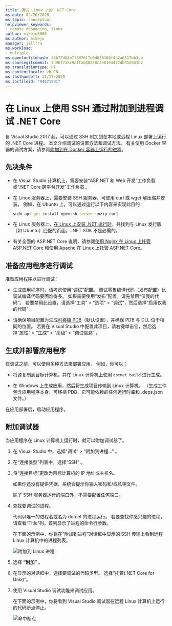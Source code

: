 ```yaml
---
title: 调试 Linux 上的 .NET Core
ms.date: 02/26/2020
ms.topic: conceptual
helpviewer_keywords:
- remote debugging, linux
author: mikejo5000
ms.author: mikejo
manager: jillfra
ms.workload:
- multiple
ms.openlocfilehash: 39b77d68e7f8876f7e0d038166f4b2a6517bb3cb
ms.sourcegitcommit: 3d96f7a8c9affab40358c3e81e3472db31d841b2
ms.translationtype: HT
ms.contentlocale: zh-CN
ms.lasthandoff: 11/17/2020
ms.locfileid: "94671501"
---
```

# <a name="debug-net-core-on-linux-using-ssh-by-attaching-to-a-process"></a>在 Linux 上使用 SSH 通过附加到进程调试 .NET Core

自 Visual Studio 2017 起，可以通过 SSH 附加到在本地或远程 Linux 部署上运行的 .NET Core 进程。 本文介绍调试的设置方法和调试方法。 有关使用 Docker 容器的调试方案，请参阅[附加到在 Docker 容器上运行的进程](../debugger/attach-to-process-running-in-docker-container.md)。

## <a name="prerequisites"></a>先决条件

- 在 Visual Studio 计算机上，需要安装“ASP.NET 和 Web 开发”工作负载或“.NET Core 跨平台开发”工作负载 。

- 在 Linux 服务器上，需要安装 SSH 服务器，可使用 curl 或 wget 解压缩并安装。 例如，在 Ubuntu 上，可以通过运行以下内容来实现此目的：

  ``` cmd
  sudo apt-get install openssh-server unzip curl
  ```

- 在 Linux 服务器上，[在 Linux 上安装 .NET 运行时](/dotnet/core/install/linux)，并找到与 Linux 发行版（如 Ubuntu）匹配的页面。 .NET SDK 不是必需的。

- 有关全面的 ASP.NET Core 说明，请参阅[使用 Nginx 在 Linux 上托管 ASP.NET Core](/aspnet/core/host-and-deploy/linux-nginx) 和[使用 Apache 在 Linux 上托管 ASP.NET Core](/aspnet/core/host-and-deploy/linux-apache)。

## <a name="prepare-your-application-for-debugging"></a>准备应用程序进行调试

准备应用程序以进行调试：

- 生成应用程序时，请考虑使用“调试”配置。 调试零售编译代码（发布配置）比调试编译代码要困难得多。 如果需要使用“发布”配置，请先禁用“仅我的代码”。 若要禁用此设置，请选择“工具” > “选项” > “调试”，然后选择“启用仅我的代码”   。

- 请确保项目配置为生成[可移植 PDB](https://github.com/OmniSharp/omnisharp-vscode/wiki/Portable-PDBs)（默认设置），并确保 PDB 与 DLL 位于相同的位置。 若要在 Visual Studio 中配置此项目，请右键单击它，然后选择“属性” > “生成” > “高级” > “调试信息”   。

## <a name="build-and-deploy-the-application"></a>生成并部署应用程序

在调试之前，可以使用多种方法来部署应用。 例如，你可以：

- 将源复制到目标计算机，并在 Linux 计算机上使用 ```dotnet build``` 进行生成。

- 在 Windows 上生成应用，然后将生成项目传输到 Linux 计算机。 （生成工件包含应用程序本身、可移植 PDB、它可能依赖的任何运行时库和 .deps.json 文件。）

在应用部署后，启动应用程序。

## <a name="attach-the-debugger"></a>附加调试器

当应用程序在 Linux 计算机上运行时，就可以附加调试器了。

1. 在 Visual Studio 中，选择“调试” > “附加到进程…” 。

1. 在“连接类型”列表中，选择“SSH” 。

1. 将“连接目标”更改为目标计算机的 IP 地址或主机名。

   如果你还没有提供凭据，系统会提示你输入密码和/或私钥文件。

   除了 SSH 服务器运行的端口外，不需要配置任何端口。

1. 查找要调试的进程。

   代码以唯一的进程名或名为 dotnet 的进程运行。 若要查找你感兴趣的进程，请查看“Title”列，该列显示了进程的命令行参数。

   在下面的示例中，你将在“附加到进程”对话框中显示的 SSH 传输上看到远程 Linux 计算机中的进程列表。

   ![附加到 Linux 进程](media/remote-debug-linux-over-ssh-attach.png)

1. 选择 **“附加”** 。

1. 在显示的对话框中，选择要调试的代码类型。 选择“托管(.NET Core for Unix)”。

1. 使用 Visual Studio 调试功能来调试应用。

   在下面的示例中，你将看到 Visual Studio 调试器在远程 Linux 计算机上运行的代码断点停止。

   ![命中断点](media/remote-debug-linux-over-ssh-hit-breakpoint.png)